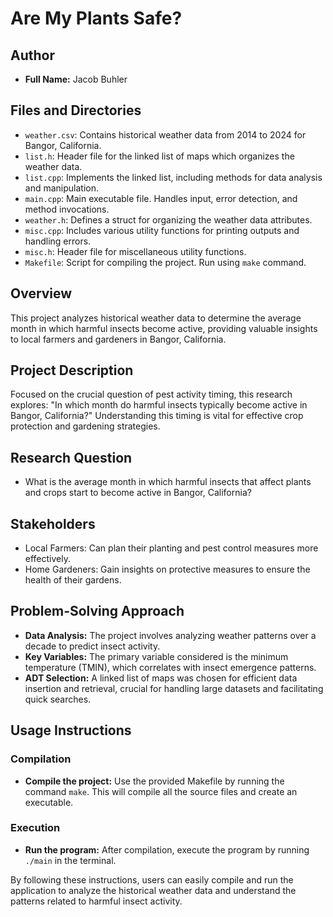 # Are My Plants Safe?

## Author
- **Full Name:** Jacob Buhler

## Files and Directories
- `weather.csv`: Contains historical weather data from 2014 to 2024 for Bangor, California.
- `list.h`: Header file for the linked list of maps which organizes the weather data.
- `list.cpp`: Implements the linked list, including methods for data analysis and manipulation.
- `main.cpp`: Main executable file. Handles input, error detection, and method invocations.
- `weather.h`: Defines a struct for organizing the weather data attributes.
- `misc.cpp`: Includes various utility functions for printing outputs and handling errors.
- `misc.h`: Header file for miscellaneous utility functions.
- `Makefile`: Script for compiling the project. Run using `make` command.

## Overview
This project analyzes historical weather data to determine the average month in which harmful insects become active, providing valuable insights to local farmers and gardeners in Bangor, California.

## Project Description
Focused on the crucial question of pest activity timing, this research explores: "In which month do harmful insects typically become active in Bangor, California?" Understanding this timing is vital for effective crop protection and gardening strategies.

## Research Question
- What is the average month in which harmful insects that affect plants and crops start to become active in Bangor, California?

## Stakeholders
- Local Farmers: Can plan their planting and pest control measures more effectively.
- Home Gardeners: Gain insights on protective measures to ensure the health of their gardens.

## Problem-Solving Approach
- **Data Analysis:** The project involves analyzing weather patterns over a decade to predict insect activity.
- **Key Variables:** The primary variable considered is the minimum temperature (TMIN), which correlates with insect emergence patterns.
- **ADT Selection:** A linked list of maps was chosen for efficient data insertion and retrieval, crucial for handling large datasets and facilitating quick searches.

## Usage Instructions

### Compilation
- **Compile the project:** Use the provided Makefile by running the command `make`. This will compile all the source files and create an executable.

### Execution
- **Run the program:** After compilation, execute the program by running `./main` in the terminal.

By following these instructions, users can easily compile and run the application to analyze the historical weather data and understand the patterns related to harmful insect activity.

